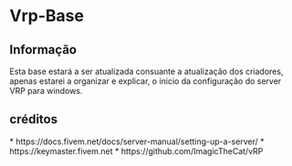 # Vrp-Base

<h2>Informação</h2>
Esta base estará a ser atualizada consuante a atualização dos criadores, apenas estarei a organizar e explicar, o inicio da configuração do server VRP para windows. 

<h2>créditos</h2>
* https://docs.fivem.net/docs/server-manual/setting-up-a-server/
* https://keymaster.fivem.net
* https://github.com/ImagicTheCat/vRP
